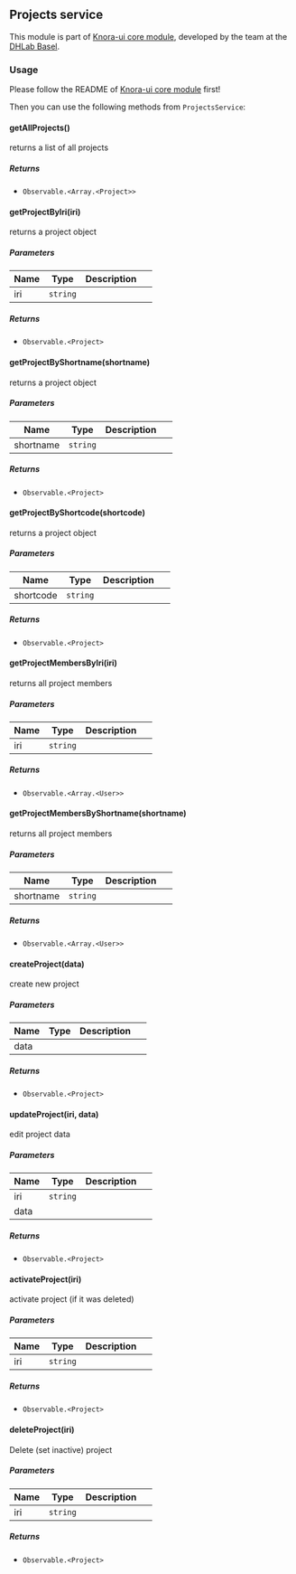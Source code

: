 ## Projects service

This module is part of [Knora-ui core module](https://www.npmjs.com/package/%40knora%2Fcore), developed by the team at the [DHLab Basel](http://dhlab.unibas.ch).

### Usage
Please follow the README of [Knora-ui core module](https://www.npmjs.com/package/%40knora%2Fcore) first!

Then you can use the following methods from `ProjectsService`:


#### getAllProjects() 

returns a list of all projects






##### Returns


- `Observable.<Array.<Project>>`  



#### getProjectByIri(iri) 

returns a project object




##### Parameters

| Name | Type | Description |  |
| ---- | ---- | ----------- | -------- |
| iri | `string`  |  | &nbsp; |




##### Returns


- `Observable.<Project>`  



#### getProjectByShortname(shortname) 

returns a project object




##### Parameters

| Name | Type | Description |  |
| ---- | ---- | ----------- | -------- |
| shortname | `string`  |  | &nbsp; |




##### Returns


- `Observable.<Project>`  



#### getProjectByShortcode(shortcode) 

returns a project object




##### Parameters

| Name | Type | Description |  |
| ---- | ---- | ----------- | -------- |
| shortcode | `string`  |  | &nbsp; |




##### Returns


- `Observable.<Project>`  



#### getProjectMembersByIri(iri) 

returns all project members




##### Parameters

| Name | Type | Description |  |
| ---- | ---- | ----------- | -------- |
| iri | `string`  |  | &nbsp; |




##### Returns


- `Observable.<Array.<User>>`  



#### getProjectMembersByShortname(shortname) 

returns all project members




##### Parameters

| Name | Type | Description |  |
| ---- | ---- | ----------- | -------- |
| shortname | `string`  |  | &nbsp; |




##### Returns


- `Observable.<Array.<User>>`  



#### createProject(data) 

create new project




##### Parameters

| Name | Type | Description |  |
| ---- | ---- | ----------- | -------- |
| data |  |  | &nbsp; |




##### Returns


- `Observable.<Project>`  



#### updateProject(iri, data) 

edit project data




##### Parameters

| Name | Type | Description |  |
| ---- | ---- | ----------- | -------- |
| iri | `string`  |  | &nbsp; |
| data |  |  | &nbsp; |




##### Returns


- `Observable.<Project>`  



#### activateProject(iri) 

activate project (if it was deleted)




##### Parameters

| Name | Type | Description |  |
| ---- | ---- | ----------- | -------- |
| iri | `string`  |  | &nbsp; |




##### Returns


- `Observable.<Project>`  



#### deleteProject(iri) 

Delete (set inactive) project




##### Parameters

| Name | Type | Description |  |
| ---- | ---- | ----------- | -------- |
| iri | `string`  |  | &nbsp; |




##### Returns


- `Observable.<Project>`  

